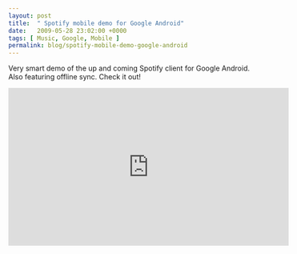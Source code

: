 ```yaml
---
layout: post
title:  " Spotify mobile demo for Google Android"
date:   2009-05-28 23:02:00 +0000
tags: [ Music, Google, Mobile ]
permalink: blog/spotify-mobile-demo-google-android
---
```

Very smart demo of the up and coming Spotify client for Google Android. Also featuring offline sync. Check it out!

<iframe width="560" height="315" src="https://www.youtube.com/embed/7ALGPknOsiU" frameborder="0" allowfullscreen></iframe>